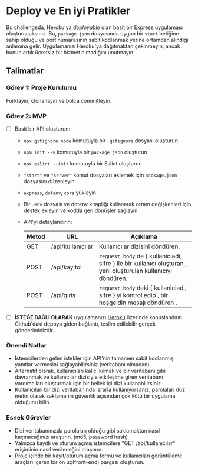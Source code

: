 # Deploy ve En iyi Pratikler

Bu challengeda, Heroku'ya _deployable_ olan basit bir Express uygulaması oluşturacaksınız. 
Bu, `package.json` dosyasında uygun bir `start` betiğine sahip olduğu ve port numarasının sabit kodlanmak yerine ortamdan alındığı anlamına gelir. 
Uygulamanızı Heroku'ya dağıtmaktan çekinmeyin, ancak bunun artık ücretsiz bir hizmet olmadığını unutmayın.

## Talimatlar

### Görev 1: Proje Kurulumu

Forklayın, clone'layın ve bolca commitleyin.

### Görev 2: MVP

- [ ] Basit bir API oluşturun:

  - `npx gitignore node` komutuyla bir `.gitignore` dosyası oluşturun
  - `npm init --y` komutuyla bir `package.json` oluşturun
  - `npx eslint --init` komutuyla bir Eslint oluşturun
  - `"start"` ve `"server"` komut dosyaları eklemek için `package.json` dosyasını düzenleyin
  - `express`, `dotenv`, `cors` yükleyin
  - Bir `.env` dosyası ve dotenv kitaplığı kullanarak ortam değişkenleri için destek ekleyin ve kodda geri dönüşler sağlayın
  - API'yi detaylandırın:

    | Metod  | URL                  | Açıklama                                                                                                       |
    | ------ | -------------------- | ---------------------------------------------------------------------------------------------------------------|
    | GET    | /api/kullanıcılar    | Kullanıcılar dizisini döndüren.                                                                                |
    | POST   | /api/kayıtol         | `request body` de { kullaniciadi, sifre } ile bir kullanıcı oluşturan , yeni oluşturulan kullanıcıyı döndüren. |
    | POST   | /api/giriş           | `request body` deki { kullaniciadi, sifre } yi kontrol edip , bir hoşgeldin mesajı döndüren    .               |

- [ ] **İSTEĞE BAĞLI OLARAK** uygulamanızı [Heroku](https://heroku.com) üzerinde konuşlandırın. Github'daki depoya giden bağlantı, teslim edilebilir gerçek gönderiminizdir..

### Önemli Notlar

- İstemcilerden gelen istekler için API'nin tamamen sabit kodlanmış yanıtlar vermesini sağlayabilirsiniz (veritabanı olmadan).
- Alternatif olarak, kullanıcıları kalıcı kılmak ve bir veritabanı gibi davranmak ve kullanıcılar dizisiyle etkileşime giren veritabanı yardımcıları oluşturmak için bir bellek içi dizi kullanabilirsiniz.
- Kullanıcıları bir dizi veritabanında ısrarla kullanıyorsanız, parolaları düz metin olarak saklamanın güvenlik açısından çok kötü bir uygulama olduğunu bilin.

### Esnek Görevler

- Dizi veritabanınızda parolaları olduğu gibi saklamaktan nasıl kaçınacağınızı araştırın. (md5, password hash)
- Yalnızca kayıtlı ve oturum açmış istemcilere "GET /api/kullanıcılar" erişiminin nasıl verileceğini araştırın.
- Proje içinde bir kayıt/oturum açma formu ve kullanıcıları görüntüleme araçları içeren bir ön uç(front-end) parçası oluşturun.
